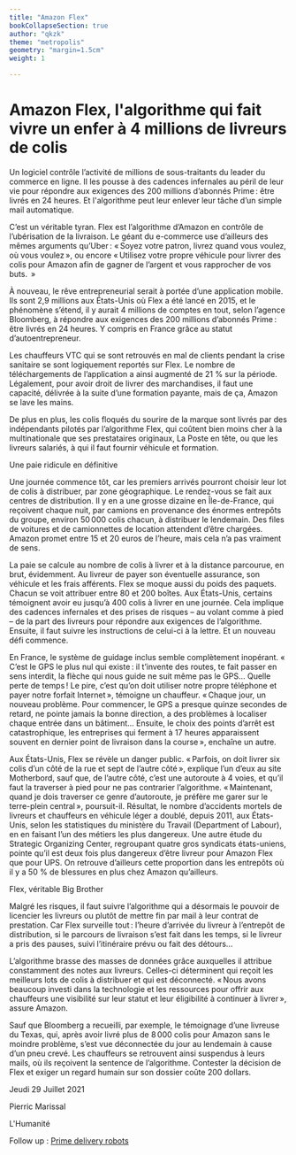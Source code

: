 ```yaml
---
title: "Amazon Flex"
bookCollapseSection: true
author: "qkzk"
theme: "metropolis"
geometry: "margin=1.5cm"
weight: 1

---
```


# Amazon Flex, l'algorithme qui fait vivre un enfer à 4 millions de livreurs de colis


Un logiciel contrôle l’activité de millions de sous-traitants du leader du
commerce en ligne. Il les pousse à des cadences infernales au péril de leur vie
pour répondre aux exigences des 200 millions d’abonnés Prime : être livrés en
24 heures. Et l'algorithme peut leur enlever leur tâche d’un simple mail
automatique.

C’est un véritable tyran. Flex est l’algorithme d’Amazon en contrôle de
l’ubérisation de la livraison. Le géant du e-commerce use d’ailleurs des mêmes
arguments qu’Uber : « Soyez votre patron, livrez quand vous voulez, où vous
voulez », ou encore « Utilisez votre propre véhicule pour livrer des colis pour
Amazon afin de gagner de l’argent et vous rapprocher de vos buts.  »

À nouveau, le rêve entrepreneurial serait à portée d’une application mobile.
Ils sont 2,9 millions aux États-Unis où Flex a été lancé en 2015, et le
phénomène s’étend, il y aurait 4 millions de comptes en tout, selon l’agence
Bloomberg, à répondre aux exigences des 200 millions d’abonnés Prime : être
livrés en 24 heures. Y compris en France grâce au statut d’autoentrepreneur.

Les chauffeurs VTC qui se sont retrouvés en mal de clients pendant la crise
sanitaire se sont logiquement reportés sur Flex. Le nombre de téléchargements
de l’application a ainsi augmenté de 21 % sur la période. Légalement, pour
avoir droit de livrer des marchandises, il faut une capacité, délivrée à la
suite d’une formation payante, mais de ça, Amazon se lave les mains.

De plus en plus, les colis floqués du sourire de la marque sont livrés par des
indépendants pilotés par l’algorithme Flex, qui coûtent bien moins cher à la
multinationale que ses prestataires originaux, La Poste en tête, ou que les
livreurs salariés, à qui il faut fournir véhicule et formation.

Une paie ridicule en définitive

Une journée commence tôt, car les premiers arrivés pourront choisir leur lot de
colis à distribuer, par zone géographique. Le rendez-vous se fait aux centres
de distribution. Il y en a une grosse dizaine en Île-de-France, qui reçoivent
chaque nuit, par camions en provenance des énormes entrepôts du groupe, environ
50 000 colis chacun, à distribuer le lendemain. Des files de voitures et de
camionnettes de location attendent d’être chargées. Amazon promet entre 15 et
20 euros de l’heure, mais cela n’a pas vraiment de sens.

La paie se calcule au nombre de colis à livrer et à la distance parcourue, en
brut, évidemment. Au livreur de payer son éventuelle assurance, son véhicule et
les frais afférents. Flex se moque aussi du poids des paquets. Chacun se voit
attribuer entre 80 et 200 boîtes. Aux États-Unis, certains témoignent avoir eu
jusqu’à 400 colis à livrer en une journée. Cela implique des cadences
infernales et des prises de risques – au volant comme à pied – de la part des
livreurs pour répondre aux exigences de l’algorithme. Ensuite, il faut suivre
les instructions de celui-ci à la lettre. Et un nouveau défi commence.

En France, le système de guidage inclus semble complètement inopérant. « C’est
le GPS le plus nul qui existe : il t’invente des routes, te fait passer en sens
interdit, la flèche qui nous guide ne suit même pas le GPS… Quelle perte de
temps ! Le pire, c’est qu’on doit utiliser notre propre téléphone et payer
notre forfait Internet », témoigne un chauffeur. « Chaque jour, un nouveau
problème. Pour commencer, le GPS a presque quinze secondes de retard, ne pointe
jamais la bonne direction, a des problèmes à localiser chaque entrée dans un
bâtiment… Ensuite, le choix des points d’arrêt est catastrophique, les
entreprises qui ferment à 17 heures apparaissent souvent en dernier point de
livraison dans la course », enchaîne un autre.

Aux États-Unis, Flex se révèle un danger public. « Parfois, on doit livrer six
colis d’un côté de la rue et sept de l’autre côté », explique l’un d’eux au
site Motherbord, sauf que, de l’autre côté, c’est une autoroute à 4 voies, et
qu’il faut la traverser à pied pour ne pas contrarier l’algorithme.
« Maintenant, quand je dois traverser ce genre d’autoroute, je préfère me garer
sur le terre-plein central », poursuit-il. Résultat, le nombre d’accidents
mortels de livreurs et chauffeurs en véhicule léger a doublé, depuis 2011, aux
États-Unis, selon les statistiques du ministère du Travail (Department of
Labour), en en faisant l’un des métiers les plus dangereux. Une autre étude du
Strategic Organizing Center, regroupant quatre gros syndicats états-uniens,
pointe qu’il est deux fois plus dangereux d’être livreur pour Amazon Flex que
pour UPS. On retrouve d’ailleurs cette proportion dans les entrepôts où il y a
50 % de blessures en plus chez Amazon qu’ailleurs.

Flex, véritable Big Brother

Malgré les risques, il faut suivre l’algorithme qui a désormais le pouvoir de
licencier les livreurs ou plutôt de mettre fin par mail à leur contrat de
prestation. Car Flex surveille tout : l’heure d’arrivée du livreur à l’entrepôt
de distribution, si le parcours de livraison s’est fait dans les temps, si le
livreur a pris des pauses, suivi l’itinéraire prévu ou fait des détours…

L’algorithme brasse des masses de données grâce auxquelles il attribue
constamment des notes aux livreurs. Celles-ci déterminent qui reçoit les
meilleurs lots de colis à distribuer et qui est déconnecté. « Nous avons
beaucoup investi dans la technologie et les ressources pour offrir aux
chauffeurs une visibilité sur leur statut et leur éligibilité à continuer à
livrer », assure Amazon.

Sauf que Bloomberg a recueilli, par exemple, le témoignage d’une livreuse du
Texas, qui, après avoir livré plus de 8 000 colis pour Amazon sans le moindre
problème, s’est vue déconnectée du jour au lendemain à cause d’un pneu crevé.
Les chauffeurs se retrouvent ainsi suspendus à leurs mails, où ils reçoivent la
sentence de l’algorithme. Contester la décision de Flex et exiger un regard
humain sur son dossier coûte 200 dollars.

Jeudi 29 Juillet 2021

Pierric Marissal

L'Humanité


Follow up : [Prime delivery robots](https://eu.usatoday.com/story/tech/2020/07/22/amazon-taking-its-scout-delivery-robots-south/5485106002/)
